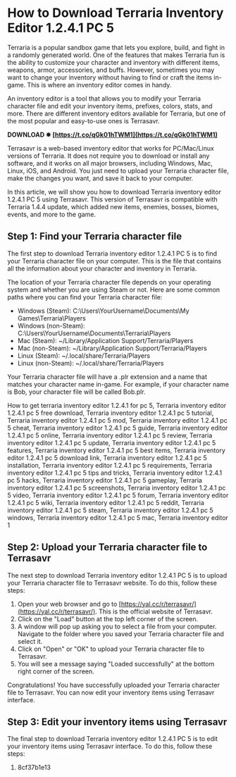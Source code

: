 # How to Download Terraria Inventory Editor 1.2.4.1 PC 5
 
Terraria is a popular sandbox game that lets you explore, build, and fight in a randomly generated world. One of the features that makes Terraria fun is the ability to customize your character and inventory with different items, weapons, armor, accessories, and buffs. However, sometimes you may want to change your inventory without having to find or craft the items in-game. This is where an inventory editor comes in handy.
 
An inventory editor is a tool that allows you to modify your Terraria character file and edit your inventory items, prefixes, colors, stats, and more. There are different inventory editors available for Terraria, but one of the most popular and easy-to-use ones is Terrasavr.
 
**DOWNLOAD ✸ [https://t.co/qGk01hTWM1](https://t.co/qGk01hTWM1)**


 
Terrasavr is a web-based inventory editor that works for PC/Mac/Linux versions of Terraria. It does not require you to download or install any software, and it works on all major browsers, including Windows, Mac, Linux, iOS, and Android. You just need to upload your Terraria character file, make the changes you want, and save it back to your computer.
 
In this article, we will show you how to download Terraria inventory editor 1.2.4.1 PC 5 using Terrasavr. This version of Terrasavr is compatible with Terraria 1.4.4 update, which added new items, enemies, bosses, biomes, events, and more to the game.
 
## Step 1: Find your Terraria character file
 
The first step to download Terraria inventory editor 1.2.4.1 PC 5 is to find your Terraria character file on your computer. This is the file that contains all the information about your character and inventory in Terraria.
 
The location of your Terraria character file depends on your operating system and whether you are using Steam or not. Here are some common paths where you can find your Terraria character file:
 
- Windows (Steam): C:\Users\YourUsername\Documents\My Games\Terraria\Players
- Windows (non-Steam): C:\Users\YourUsername\Documents\Terraria\Players
- Mac (Steam): ~/Library/Application Support/Terraria/Players
- Mac (non-Steam): ~/Library/Application Support/Terraria/Players
- Linux (Steam): ~/.local/share/Terraria/Players
- Linux (non-Steam): ~/.local/share/Terraria/Players

Your Terraria character file will have a .plr extension and a name that matches your character name in-game. For example, if your character name is Bob, your character file will be called Bob.plr.
 
How to get terraria inventory editor 1.2.4.1 for pc 5,  Terraria inventory editor 1.2.4.1 pc 5 free download,  Terraria inventory editor 1.2.4.1 pc 5 tutorial,  Terraria inventory editor 1.2.4.1 pc 5 mod,  Terraria inventory editor 1.2.4.1 pc 5 cheat,  Terraria inventory editor 1.2.4.1 pc 5 guide,  Terraria inventory editor 1.2.4.1 pc 5 online,  Terraria inventory editor 1.2.4.1 pc 5 review,  Terraria inventory editor 1.2.4.1 pc 5 update,  Terraria inventory editor 1.2.4.1 pc 5 features,  Terraria inventory editor 1.2.4.1 pc 5 best items,  Terraria inventory editor 1.2.4.1 pc 5 download link,  Terraria inventory editor 1.2.4.1 pc 5 installation,  Terraria inventory editor 1.2.4.1 pc 5 requirements,  Terraria inventory editor 1.2.4.1 pc 5 tips and tricks,  Terraria inventory editor 1.2.4.1 pc 5 hacks,  Terraria inventory editor 1.2.4.1 pc 5 gameplay,  Terraria inventory editor 1.2.4.1 pc 5 screenshots,  Terraria inventory editor 1.2.4.1 pc 5 video,  Terraria inventory editor 1.2.4.1 pc 5 forum,  Terraria inventory editor 1.2.4.1 pc 5 wiki,  Terraria inventory editor 1.2.4.1 pc 5 reddit,  Terraria inventory editor 1.2.4.1 pc 5 steam,  Terraria inventory editor 1.2.4.1 pc 5 windows,  Terraria inventory editor 1.2.4.1 pc 5 mac,  Terraria inventory editor 1
 
## Step 2: Upload your Terraria character file to Terrasavr
 
The next step to download Terraria inventory editor 1.2.4.1 PC 5 is to upload your Terraria character file to Terrasavr website. To do this, follow these steps:

1. Open your web browser and go to [https://yal.cc/r/terrasavr/](https://yal.cc/r/terrasavr/). This is the official website of Terrasavr.
2. Click on the "Load" button at the top left corner of the screen.
3. A window will pop up asking you to select a file from your computer. Navigate to the folder where you saved your Terraria character file and select it.
4. Click on "Open" or "OK" to upload your Terraria character file to Terrasavr.
5. You will see a message saying "Loaded successfully" at the bottom right corner of the screen.

Congratulations! You have successfully uploaded your Terraria character file to Terrasavr. You can now edit your inventory items using Terrasavr interface.
 
## Step 3: Edit your inventory items using Terrasavr
 
The final step to download Terraria inventory editor 1.2.4.1 PC 5 is to edit your inventory items using Terrasavr interface. To do this, follow these steps:

1. 8cf37b1e13


